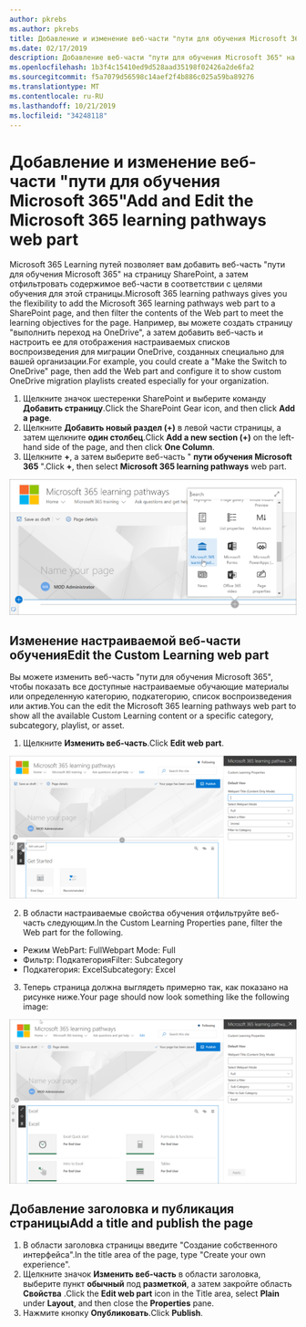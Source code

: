 ```yaml
---
author: pkrebs
ms.author: pkrebs
title: Добавление и изменение веб-части "пути для обучения Microsoft 365"
ms.date: 02/17/2019
description: Добавление веб-части "пути для обучения Microsoft 365" на страницу SharePoint
ms.openlocfilehash: 1b3f4c15410ed9d528aad35198f02426a2de6fa2
ms.sourcegitcommit: f5a7079d56598c14aef2f4b886c025a59ba89276
ms.translationtype: MT
ms.contentlocale: ru-RU
ms.lasthandoff: 10/21/2019
ms.locfileid: "34248118"
---
```

# <a name="add-and-edit-the-microsoft-365-learning-pathways-web-part"></a><span data-ttu-id="e5d7c-103">Добавление и изменение веб-части "пути для обучения Microsoft 365"</span><span class="sxs-lookup"><span data-stu-id="e5d7c-103">Add and Edit the Microsoft 365 learning pathways web part</span></span>

<span data-ttu-id="e5d7c-104">Microsoft 365 Learning путей позволяет вам добавить веб-часть "пути для обучения Microsoft 365" на страницу SharePoint, а затем отфильтровать содержимое веб-части в соответствии с целями обучения для этой страницы.</span><span class="sxs-lookup"><span data-stu-id="e5d7c-104">Microsoft 365 learning pathways gives you the flexibility to add the Microsoft 365 learning pathways web part to a SharePoint page, and then filter the contents of the Web part to meet the learning objectives for the page.</span></span> <span data-ttu-id="e5d7c-105">Например, вы можете создать страницу "выполнить переход на OneDrive", а затем добавить веб-часть и настроить ее для отображения настраиваемых списков воспроизведения для миграции OneDrive, созданных специально для вашей организации.</span><span class="sxs-lookup"><span data-stu-id="e5d7c-105">For example, you could create a "Make the Switch to OneDrive" page, then add the Web part and configure it to show custom OneDrive migration playlists created especially for your organization.</span></span>

1.  <span data-ttu-id="e5d7c-106">Щелкните значок шестеренки SharePoint и выберите команду **Добавить страницу**.</span><span class="sxs-lookup"><span data-stu-id="e5d7c-106">Click the SharePoint Gear icon, and then click **Add a page**.</span></span>
2.  <span data-ttu-id="e5d7c-107">Щелкните **Добавить новый раздел (+)** в левой части страницы, а затем щелкните **один столбец**.</span><span class="sxs-lookup"><span data-stu-id="e5d7c-107">Click **Add a new section (+)** on the left-hand side of the page, and then click **One Column**.</span></span>
3.  <span data-ttu-id="e5d7c-108">Щелкните **+**, а затем выберите веб-часть " **пути обучения Microsoft 365** ".</span><span class="sxs-lookup"><span data-stu-id="e5d7c-108">Click **+**, then select **Microsoft 365 learning pathways** web part.</span></span> 

![кг-вебпартадд. png](media/cg-webpartadd.png)

## <a name="edit-the-custom-learning-web-part"></a><span data-ttu-id="e5d7c-110">Изменение настраиваемой веб-части обучения</span><span class="sxs-lookup"><span data-stu-id="e5d7c-110">Edit the Custom Learning web part</span></span>
<span data-ttu-id="e5d7c-111">Вы можете изменить веб-часть "пути для обучения Microsoft 365", чтобы показать все доступные настраиваемые обучающие материалы или определенную категорию, подкатегорию, список воспроизведения или актив.</span><span class="sxs-lookup"><span data-stu-id="e5d7c-111">You can the edit the Microsoft 365 learning pathways web part to show all the available Custom Learning content or a specific category, subcategory, playlist, or asset.</span></span> 

1.  <span data-ttu-id="e5d7c-112">Щелкните **Изменить веб-часть**.</span><span class="sxs-lookup"><span data-stu-id="e5d7c-112">Click **Edit web part**.</span></span>

![кг-вебпартедит. png](media/cg-webpartedit.png)

2. <span data-ttu-id="e5d7c-114">В области настраиваемые свойства обучения отфильтруйте веб-часть следующим.</span><span class="sxs-lookup"><span data-stu-id="e5d7c-114">In the Custom Learning Properties pane, filter the Web part for the following.</span></span> 

- <span data-ttu-id="e5d7c-115">Режим WebPart: Full</span><span class="sxs-lookup"><span data-stu-id="e5d7c-115">Webpart Mode: Full</span></span>
- <span data-ttu-id="e5d7c-116">Фильтр: Подкатегория</span><span class="sxs-lookup"><span data-stu-id="e5d7c-116">Filter: Subcategory</span></span>
- <span data-ttu-id="e5d7c-117">Подкатегория: Excel</span><span class="sxs-lookup"><span data-stu-id="e5d7c-117">Subcategory: Excel</span></span>

3. <span data-ttu-id="e5d7c-118">Теперь страница должна выглядеть примерно так, как показано на рисунке ниже.</span><span class="sxs-lookup"><span data-stu-id="e5d7c-118">Your page should now look something like the following image:</span></span> 

![кг-вебпартфилтер. png](media/cg-webpartfilter.png)

## <a name="add-a-title-and-publish-the-page"></a><span data-ttu-id="e5d7c-120">Добавление заголовка и публикация страницы</span><span class="sxs-lookup"><span data-stu-id="e5d7c-120">Add a title and publish the page</span></span>
1. <span data-ttu-id="e5d7c-121">В области заголовка страницы введите "Создание собственного интерфейса".</span><span class="sxs-lookup"><span data-stu-id="e5d7c-121">In the title area of the page, type "Create your own experience".</span></span>
2. <span data-ttu-id="e5d7c-122">Щелкните значок **Изменить веб-часть** в области заголовка, выберите пункт **обычный** под **разметкой**, а затем закройте область **Свойства** .</span><span class="sxs-lookup"><span data-stu-id="e5d7c-122">Click the **Edit web part** icon in the Title area, select **Plain** under **Layout**, and then close the **Properties** pane.</span></span>
3. <span data-ttu-id="e5d7c-123">Нажмите кнопку **Опубликовать**.</span><span class="sxs-lookup"><span data-stu-id="e5d7c-123">Click **Publish**.</span></span>
